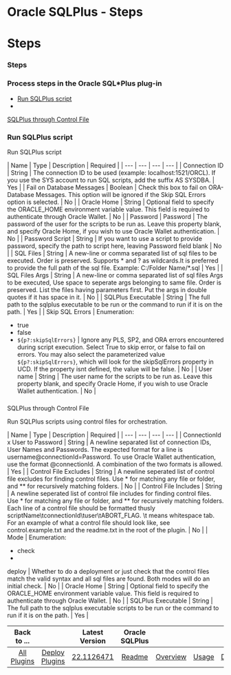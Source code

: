 
Oracle SQLPlus - Steps
======================

# Steps



### Steps




 



### Process steps in the Oracle SQL*Plus plug-in


* [Run SQLPlus script](#run_sqlplus_script)
* 
[SQLPlus through Control File](#sqlplus_through_control_file)




### Run SQLPlus script


Run SQLPlus script




| Name
 | Type | Description | Required |
| --- | --- | --- | --- |
| Connection ID | String | The connection ID to be used 
(example: localhost:1521/ORCL). If you use the SYS account to run SQL scripts, add the suffix AS SYSDBA.
  | Yes |
| 
Fail on Database Messages | Boolean | Check this box to fail on ORA- Database Messages. This option will be ignored if 
the Skip SQL Errors option is selected.
  | No |
| Oracle Home | String | Optional field to specify the ORACLE\_HOME 
environment variable value. This field is required to authenticate through Oracle Wallet.
  | No |
| Password | Password
 | The password of the user for the scripts to be run as. Leave this property blank, and specify Oracle Home, if you 
wish to use Oracle Wallet authentication.
  | No |
| Password Script | String | If you want to use a script to provide 
password, specify the path to script here, leaving Password field blank
  | No |
| SQL Files | String | A new-line or 
comma separated list of sql files to be executed. Order is preserved. Supports * and ? as wildcards.It is preferred to 
provide the full path of the sql file. Example: C:/Folder Name/*.sql
  | Yes |
| SQL Files Args | String | A new-line or
 comma separated list of sql files Args to be executed, Use space to seperate args belonging to same file. Order is 
preserved. List the files having parameters first. Put the args in double quotes if it has space in it.
  | No |
| 
SQLPlus Executable | String | The full path to the sqlplus executable to be run or the command to run if it is on the 
path.
  | Yes |
| Skip SQL Errors | Enumeration:
* true
* false
* ``${p?:skipSqlErrors}``
 | Ignore any PLS, SP2, and 
ORA errors encountered during script execution. Select True to skip error, or false to fail on errors. You may also 
select the parameterized value ``${p?:skipSqlErrors}``, which will look for the skipSqlErrors property in UCD. If the 
property isnt defined, the value will be false.
  | No |
| User name | String | The user name for the scripts to be run 
as. Leave this property blank, and specify Oracle Home, if you wish to use Oracle Wallet authentication.
  | No |


### 
SQLPlus through Control File


Run SQLPlus scripts using control files for orchestration.




| Name | Type | 
Description | Required |
| --- | --- | --- | --- |
| ConnectionId x User to Password | String | A newline separated list
 of connection IDs, User Names and Passwords. The expected format for a line is username@connectionId=Password. To use 
Oracle Wallet authentication, use the format @connectionId. A combination of the two formats is allowed.
  | Yes |
| 
Control File Excludes | String | A newline seperated list of control file excludes for finding control files. Use * for 
matching any file or folder, and ** for recursively matching folders.
  | No |
| Control File Includes | String | A 
newline seperated list of control file includes for finding control files. Use * for matching any file or folder, and **
 for recursively matching folders. Each line of a control file should be formatted thusly 
scriptName\tconnectionId\tuser\tABORT\_FLAG. \t means whitespace tab. For an example of what a control file should look 
like, see control.example.txt and the readme.txt in the root of the plugin.
  | No |
| Mode | Enumeration:
* check
* 
deploy
 | Whether to do a deployment or just check that the control files match the valid syntax and all sql files are 
found. Both modes will do an initial check.
  | No |
| Oracle Home | String | Optional field to specify the ORACLE\_HOME
 environment variable value. This field is required to authenticate through Oracle Wallet.
  | No |
| SQLPlus Executable
 | String | The full path to the sqlplus executable scripts to be run or the command to run if it is on the path.
  | 
Yes |





|Back to ...||Latest Version|Oracle SQLPlus ||||
| :---: | :---: | :---: | :---: | :---: | :---: | :---: |
|[All Plugins](../../index.md)|[Deploy Plugins](../README.md)|[22.1126471](https://raw.githubusercontent.com/UrbanCode/IBM-UCD-PLUGINS/main/files/SQLPlus/ucd-SQLPlus-22.1126471.zip)|[Readme](README.md)|[Overview](overview.md)|[Usage](usage.md)|[Downloads](downloads.md)|
